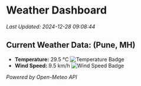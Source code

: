 
# Weather Dashboard

_Last Updated: 2024-12-28 09:08:44_

## Current Weather Data: (Pune, MH)
- **Temperature:** 29.5 °C ![Temperature Badge](https://img.shields.io/badge/Temperature-Medium%20Temp-green)
- **Wind Speed:** 9.5 km/h ![Wind Speed Badge](https://img.shields.io/badge/Wind%20Speed-Low%20Wind-blue)

*Powered by Open-Meteo API*
